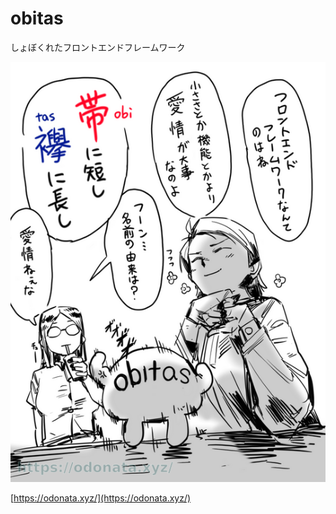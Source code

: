 # obitas
しょぼくれたフロントエンドフレームワーク

![obitas](./readme.webp)

 [https://odonata.xyz/](https://odonata.xyz/)